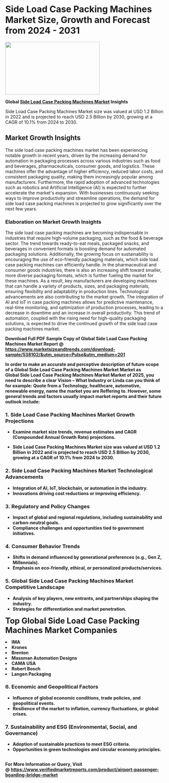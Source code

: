 <H1>Side Load Case Packing Machines Market Size, Growth and Forecast from 2024 - 2031</H1><img class="aligncenter size-medium wp-image-584254" src="https://thirdeyenews.in/wp-content/uploads/2024/09/Global-Market-Research-300x168.jpeg" alt="" width="300" height="168" /><p><strong>Global&nbsp;<a href="https://www.marketsizeandtrends.com/download-sample/538102/&amp;utm_source=Pulse&amp;utm_medium=201">Side Load Case Packing Machines Market</a> Insights</strong></p><p>Side Load Case Packing Machines Market size was valued at USD 1.2 Billion in 2022 and is projected to reach USD 2.5 Billion by 2030, growing at a CAGR of 10.1% from 2024 to 2030.</p><p><h2>Market Growth Insights</h2> The side load case packing machines market has been experiencing notable growth in recent years, driven by the increasing demand for automation in packaging processes across various industries such as food and beverages, pharmaceuticals, consumer goods, and logistics. These machines offer the advantage of higher efficiency, reduced labor costs, and consistent packaging quality, making them increasingly popular among manufacturers. Furthermore, the rapid adoption of advanced technologies such as robotics and Artificial Intelligence (AI) is expected to further accelerate the market's expansion. With businesses continuously seeking ways to improve productivity and streamline operations, the demand for side load case packing machines is projected to grow significantly over the next few years. <p><strong></strong></p> <h3>Elaboration on Market Growth Insights</h3> The side load case packing machines are becoming indispensable in industries that require high-volume packaging, such as the food & beverage sector. The trend towards ready-to-eat meals, packaged snacks, and beverages in convenient formats is boosting demand for automated packaging solutions. Additionally, the growing focus on sustainability is encouraging the use of eco-friendly packaging materials, which side load case packing machines can efficiently handle. In the pharmaceutical and consumer goods industries, there is also an increasing shift toward smaller, more diverse packaging formats, which is further fueling the market for these machines. As a result, key manufacturers are developing machines that can handle a variety of products, sizes, and packaging materials, ensuring flexibility and adaptability in production lines. Technological advancements are also contributing to the market growth. The integration of AI and IoT in case packing machines allows for predictive maintenance, real-time monitoring, and optimization of production processes, leading to a decrease in downtime and an increase in overall productivity. This trend of automation, coupled with the rising need for high-quality packaging solutions, is expected to drive the continued growth of the side load case packing machines market. <p><strong></p><p><span class=""><strong>Download Full PDF Sample Copy of Global Side Load Case Packing Machines Market Report</strong> @ <a href="https://www.marketsizeandtrends.com/download-sample/538102/&amp;utm_source=Pulse&amp;utm_medium=201" target="_blank">https://www.marketsizeandtrends.com/download-sample/538102/&amp;utm_source=Pulse&amp;utm_medium=201</a></span></p><p>In order to make an accurate and perceptive description of future scope of a Global&nbsp;Side Load Case Packing Machines Market Market as Global&nbsp;Side Load Case Packing Machines Market Market of 2025, you need to describe a clear Vision &ndash; What Industry or Linda can you think of for example: Quote from a Technology, healthcare, automotive, renewable energy, name the market you are Reffering to. However, some general trends and factors usually impact market reports and their future outlook include:</p><h3>1.&nbsp;<strong>Side Load Case Packing Machines Market Growth Projections</strong></h3><ul><li>Examine market size trends, revenue estimates and CAGR (Compounded Annual Growth Rate) projections.</li><li><p>Side Load Case Packing Machines Market size was valued at USD 1.2 Billion in 2022 and is projected to reach USD 2.5 Billion by 2030, growing at a CAGR of 10.1% from 2024 to 2030.</p></li></ul><h3>2.&nbsp;<strong>Side Load Case Packing Machines Market Technological Advancements</strong></h3><ul><li>Integration of AI, IoT, blockchain, or automation in the industry.</li><li>Innovations driving cost reductions or improving efficiency.</li></ul><h3>3.&nbsp;<strong>Regulatory and Policy Changes</strong></h3><ul><li>Impact of global and regional regulations, including sustainability and carbon-neutral goals.</li><li>Compliance challenges and opportunities tied to government initiatives.</li></ul><h3>4.&nbsp;<strong>Consumer Behavior Trends</strong></h3><ul><li>Shifts in demand influenced by generational preferences (e.g., Gen Z, Millennials).</li><li>Emphasis on eco-friendly, ethical, or personalized products/services.</li></ul><h3>5.&nbsp;<strong>Global Side Load Case Packing Machines Market Competitive Landscape</strong></h3><ul><li>Analysis of key players, new entrants, and partnerships shaping the industry.</li><li>Strategies for differentiation and market penetration.</li></ul><p data-pm-slice="1 1 []"><span style="color: inherit; font-family: inherit; font-size: 25px;">Top Global Side Load Case Packing Machines Market Companies</span></p><div class="" data-test-id=""><p><li>IMA</li><li> Krones</li><li> Brenton</li><li> Massman Automation Designs</li><li> CAMA USA</li><li> Robert Bosch</li><li> Langen Packaging</li></p></div><h3>6.&nbsp;<strong>Economic and Geopolitical Factors</strong></h3><ul><li>Influence of global economic conditions, trade policies, and geopolitical events.</li><li>Resilience of the market to inflation, currency fluctuations, or global crises.</li></ul><h3>7.&nbsp;<strong>Sustainability and ESG (Environmental, Social, and Governance)</strong></h3><ul><li>Adoption of sustainable practices to meet ESG criteria.</li><li>Opportunities in green technologies and circular economy principles.</li></ul><h2><strong style="font-size: 14px;">For More Information or Query, Visit @&nbsp;</strong><a style="background-color: #ffffff; font-size: 14px;" href="https://www.marketsizeandtrends.com/report/side-load-case-packing-machines-market/" target="_blank">https://www.verifiedmarketreports.com/product/airport-passenger-boarding-bridge-market</a></h2>
